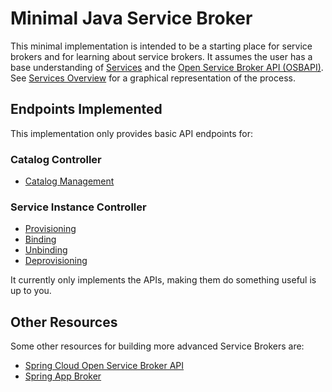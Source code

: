 # Minimal Java Service Broker

This minimal implementation is intended to be a starting place for service brokers and for learning about service brokers. It assumes the user has 
a base understanding of [Services](https://docs.pivotal.io/pivotalcf/services/index.html)
and the [Open Service Broker API (OSBAPI)](https://github.com/openservicebrokerapi/servicebroker). See [Services Overview](https://docs.pivotal.io/pivotalcf/services/overview.html) for a graphical representation of the process.  


## Endpoints Implemented

This implementation only provides basic API endpoints for:

### Catalog Controller

- [Catalog Management](https://github.com/openservicebrokerapi/servicebroker/blob/master/spec.md#catalog-management)

### Service Instance Controller
- [Provisioning](https://github.com/openservicebrokerapi/servicebroker/blob/master/spec.md#provisioning)
- [Binding](https://github.com/openservicebrokerapi/servicebroker/blob/master/spec.md#binding)
- [Unbinding](https://github.com/openservicebrokerapi/servicebroker/blob/master/spec.md#unbinding)
- [Deprovisioning](https://github.com/openservicebrokerapi/servicebroker/blob/master/spec.md#deprovisioning)

It currently only implements the APIs, making them do something useful is up to you.

## Other Resources

Some other resources for building more advanced Service Brokers are:

- [Spring Cloud Open Service Broker API](https://spring.io/projects/spring-cloud-open-service-broker)
- [Spring App Broker](https://spring.io/projects/spring-cloud-app-broker)
